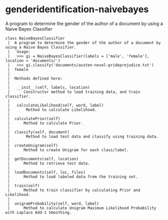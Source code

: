 genderidentification-naivebayes
===============================

A program to determine the gender of the author of a document by using a Naive Bayes Classifier

    class NaiveBayesClassifier
     |  A program to determine the gender of the author of a document by using a Naive Bayes Classifier.
     |   Usage:
     |   >>> gi = NaiveBayesClassifier(labels = ['male', 'female'], location = 'documents/')
     |   >>> gi.classify('documents/austen-novel-prideprejudice.txt')
     |  female
     |  
     |  Methods defined here:
     |  
     |   __init__(self, labels, location)
     |      Constructor method to load training data, and train classifier.
     |  
     |   calculateLikelihood(self, word, label)
     |       Method to calculate Likelihood.
     |  
     |  calculatePrior(self)
     |      Method to calculate Prior.
     |  
     |  classify(self, document)
     |       Method to load test data and classify using training data.
     |  
     |  createUnigram(self)
     |      Method to create Unigram for each class/label.
     |   
     |  getDocuments(self, location)
     |      Method to retrieve test data.
     |  
     |  loadDocuments(self, loc, files)
     |      Method to load labeled data from the training set.
     |  
     |  train(self)
     |      Method to train classifier by calculating Prior and Likelihood.
     |  
     |  unigramProbability(self, word, label)
     |      Method to calculate Unigram Maximum Likelihood Probability with Laplace Add-1 Smoothing.